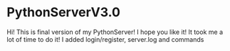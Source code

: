 # PythonServerV3.0
Hi! This is final version of my PythonServer! I hope you like it! It took me a lot of time to do it! I added login/register, server.log and commands
